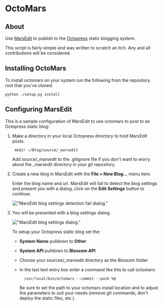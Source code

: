 # OctoMars

## About

Use [MarsEdit](http://www.red-sweater.com/marsedit/) to publish to the 
[Octopress](http://octopress.org) static blogging system.

This script is fairly simple and was written to scratch an itch. Any and
all contributions will be considered.

## Installing OctoMars

To install octomars on your system run the following from the repository root
that you've cloned:

    python ./setup.py install

## Configuring MarsEdit

This is a sample configuration of MarsEdit to use octomars to post to an
Octopress static blog:

1. Make a directory in your local Octopress directory to hold MarsEdit posts.

        mkdir ~/Blog/source/_marsedit

    Add source/_marsedit to the .gitignore file if you don't want to worry about
    the _marsedit directory in your git repository.

2. Create a new blog in MarsEdit with the **File > New Blog…** menu item.

    Enter the blog name and url. MarsEdit will fail to detect the blog settings
    and present you with a dialog, click on the **Edit Settings** button to continue.
    
    !["MarsEdit blog settings detection fail dialog."](https://github.com/danimal/octomars/raw/master/resources/Edit_Settings.png "Press the Edit Settings button")
    
3. You will be presented with a blog settings dialog.

    !["MarsEdit blog settings dialog."](https://github.com/danimal/octomars/raw/master/resources/Blog_Settings.png "MarsEdit blog settings dialog sample")

    To setup your Octopress static blog set the:
    
    * **System Name** pulldown to **Other**
    * **System API** pulldown to **Blosxom API**
    * Choose your sources/_marsedit directory as the Blosxom folder
    * In the last text entry box enter a command like this to call octomars:
        
            /usr/local/bin/octomars --commit --push %@
    
        Be sure to set the path to your octomars install location and to adjust the
        parameters to suit your needs (remove git commands, don't deploy the
        static files, etc.).


